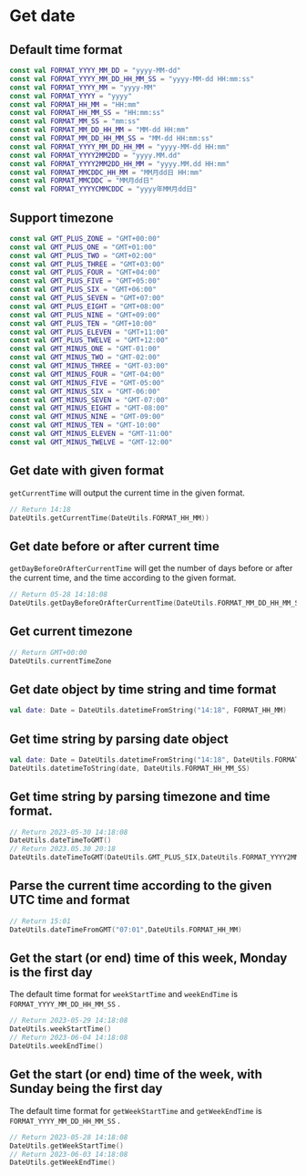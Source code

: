 # Get date 

## Default time format

```kotlin
const val FORMAT_YYYY_MM_DD = "yyyy-MM-dd"
const val FORMAT_YYYY_MM_DD_HH_MM_SS = "yyyy-MM-dd HH:mm:ss"
const val FORMAT_YYYY_MM = "yyyy-MM"
const val FORMAT_YYYY = "yyyy"
const val FORMAT_HH_MM = "HH:mm"
const val FORMAT_HH_MM_SS = "HH:mm:ss"
const val FORMAT_MM_SS = "mm:ss"
const val FORMAT_MM_DD_HH_MM = "MM-dd HH:mm"
const val FORMAT_MM_DD_HH_MM_SS = "MM-dd HH:mm:ss"
const val FORMAT_YYYY_MM_DD_HH_MM = "yyyy-MM-dd HH:mm"
const val FORMAT_YYYY2MM2DD = "yyyy.MM.dd"
const val FORMAT_YYYY2MM2DD_HH_MM = "yyyy.MM.dd HH:mm"
const val FORMAT_MMCDDC_HH_MM = "MM月dd日 HH:mm"
const val FORMAT_MMCDDC = "MM月dd日"
const val FORMAT_YYYYCMMCDDC = "yyyy年MM月dd日"
```

## Support timezone

```kotlin
const val GMT_PLUS_ZONE = "GMT+00:00"
const val GMT_PLUS_ONE = "GMT+01:00"
const val GMT_PLUS_TWO = "GMT+02:00"
const val GMT_PLUS_THREE = "GMT+03:00"
const val GMT_PLUS_FOUR = "GMT+04:00"
const val GMT_PLUS_FIVE = "GMT+05:00"
const val GMT_PLUS_SIX = "GMT+06:00"
const val GMT_PLUS_SEVEN = "GMT+07:00"
const val GMT_PLUS_EIGHT = "GMT+08:00"
const val GMT_PLUS_NINE = "GMT+09:00"
const val GMT_PLUS_TEN = "GMT+10:00"
const val GMT_PLUS_ELEVEN = "GMT+11:00"
const val GMT_PLUS_TWELVE = "GMT+12:00"
const val GMT_MINUS_ONE = "GMT-01:00"
const val GMT_MINUS_TWO = "GMT-02:00"
const val GMT_MINUS_THREE = "GMT-03:00"
const val GMT_MINUS_FOUR = "GMT-04:00"
const val GMT_MINUS_FIVE = "GMT-05:00"
const val GMT_MINUS_SIX = "GMT-06:00"
const val GMT_MINUS_SEVEN = "GMT-07:00"
const val GMT_MINUS_EIGHT = "GMT-08:00"
const val GMT_MINUS_NINE = "GMT-09:00"
const val GMT_MINUS_TEN = "GMT-10:00"
const val GMT_MINUS_ELEVEN = "GMT-11:00"
const val GMT_MINUS_TWELVE = "GMT-12:00"
```

## Get date with given format

`getCurrentTime` will output the current time in the given format.

```kotlin
// Return 14:18 
DateUtils.getCurrentTime(DateUtils.FORMAT_HH_MM))
```

## Get date before or after current time

`getDayBeforeOrAfterCurrentTime` will get the number of days before or after the current time, and the time according to the given format.

```kotlin
// Return 05-28 14:18:08
DateUtils.getDayBeforeOrAfterCurrentTime(DateUtils.FORMAT_MM_DD_HH_MM_SS,-2)
```

## Get current timezone

```kotlin
// Return GMT+00:00
DateUtils.currentTimeZone
```

## Get date object by time string and time format

```kotlin
val date: Date = DateUtils.datetimeFromString("14:18", FORMAT_HH_MM)
```

## Get time string by parsing date object

```kotlin
val date: Date = DateUtils.datetimeFromString("14:18", DateUtils.FORMAT_HH_MM)
DateUtils.datetimeToString(date, DateUtils.FORMAT_HH_MM_SS)
```

## Get time string by parsing timezone and time format.

```kotlin
// Return 2023-05-30 14:18:08
DateUtils.dateTimeToGMT()
// Return 2023.05.30 20:18
DateUtils.dateTimeToGMT(DateUtils.GMT_PLUS_SIX,DateUtils.FORMAT_YYYY2MM2DD_HH_MM)
```

## Parse the current time according to the given UTC time and format

```kotlin
// Return 15:01
DateUtils.dateTimeFromGMT("07:01",DateUtils.FORMAT_HH_MM)
```

## Get the start (or end) time of this week, Monday is the first day

The default time format for `weekStartTime` and `weekEndTime` is `FORMAT_YYYY_MM_DD_HH_MM_SS` .

```kotlin
// Return 2023-05-29 14:18:08
DateUtils.weekStartTime()
// Return 2023-06-04 14:18:08
DateUtils.weekEndTime()
```

## Get the start (or end) time of the week, with Sunday being the first day

The default time format for `getWeekStartTime` and `getWeekEndTime` is `FORMAT_YYYY_MM_DD_HH_MM_SS` .

```kotlin
// Return 2023-05-28 14:18:08
DateUtils.getWeekStartTime()
// Return 2023-06-03 14:18:08
DateUtils.getWeekEndTime()
```
